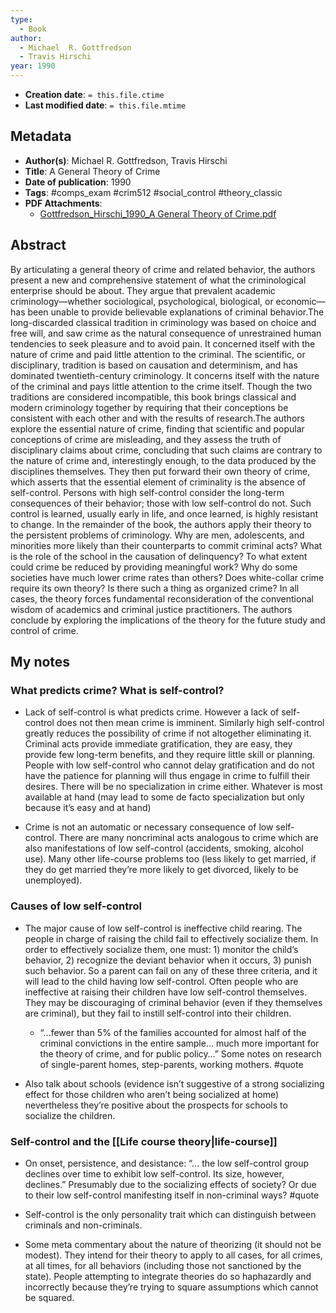 ```yaml
---
type:
  - Book
author:
  - Michael  R. Gottfredson
  - Travis Hirschi
year: 1990
---
```


* **Creation date**: `= this.file.ctime`
* **Last modified date**: `= this.file.mtime`

## Metadata

* **Author(s)**: Michael  R. Gottfredson, Travis Hirschi
* **Title**: A General Theory of Crime
* **Date of publication**: 1990
* **Tags**: #comps_exam #crim512 #social_control #theory_classic 
* **PDF Attachments**:
  * [Gottfredson_Hirschi_1990_A General Theory of Crime.pdf](zotero://open-pdf/library/items/JLK8ZMC2)

## Abstract

By articulating a general theory of crime and related behavior, the authors present a new and comprehensive statement of what the criminological enterprise should be about. They argue that prevalent academic criminology—whether sociological, psychological, biological, or economic—has been unable to provide believable explanations of criminal behavior.The long-discarded classical tradition in criminology was based on choice and free will, and saw crime as the natural consequence of unrestrained human tendencies to seek pleasure and to avoid pain. It concerned itself with the nature of crime and paid little attention to the criminal. The scientific, or disciplinary, tradition is based on causation and determinism, and has dominated twentieth-century criminology. It concerns itself with the nature of the criminal and pays little attention to the crime itself. Though the two traditions are considered incompatible, this book brings classical and modern criminology together by requiring that their conceptions be consistent with each other and with the results of research.The authors explore the essential nature of crime, finding that scientific and popular conceptions of crime are misleading, and they assess the truth of disciplinary claims about crime, concluding that such claims are contrary to the nature of crime and, interestingly enough, to the data produced by the disciplines themselves. They then put forward their own theory of crime, which asserts that the essential element of criminality is the absence of self-control. Persons with high self-control consider the long-term consequences of their behavior; those with low self-control do not. Such control is learned, usually early in life, and once learned, is highly resistant to change. In the remainder of the book, the authors apply their theory to the persistent problems of criminology. Why are men, adolescents, and minorities more likely than their counterparts to commit criminal acts? What is the role of the school in the causation of delinquency? To what extent could crime be reduced by providing meaningful work? Why do some societies have much lower crime rates than others? Does white-collar crime require its own theory? Is there such a thing as organized crime? In all cases, the theory forces fundamental reconsideration of the conventional wisdom of academics and criminal justice practitioners. The authors conclude by exploring the implications of the theory for the future study and control of crime.

## My notes

### What predicts crime? What is self-control?

* Lack of self-control is what predicts crime. However a lack of self-control does not then mean crime is imminent. Similarly high self-control greatly reduces the possibility of crime if not altogether eliminating it. Criminal acts provide immediate gratification, they are easy, they provide few long-term benefits, and they require little skill or planning. People with low self-control who cannot delay gratification and do not have the patience for planning will thus engage in crime to fulfill their desires. There will be no specialization in crime either. Whatever is most available at hand (may lead to some de facto specialization but only because it’s easy and at hand)
  
* Crime is not an automatic or necessary consequence of low self-control. There are many noncriminal acts analogous to crime which are also manifestations of low self-control (accidents, smoking, alcohol use). Many other life-course problems too (less likely to get married, if they do get married they’re more likely to get divorced, likely to be unemployed).

### Causes of low self-control

* The major cause of low self-control is ineffective child rearing. The people in charge of raising the child fail to effectively socialize them. In order to effectively socialize them, one must: 1) monitor the child’s behavior, 2) recognize the deviant behavior when it occurs, 3) punish such behavior. So a parent can fail on any of these three criteria, and it will lead to the child having low self-control. Often people who are ineffective at raising their children have low self-control themselves. They may be discouraging of criminal behavior (even if they themselves are criminal), but they fail to instill self-control into their children.
  
	* “...fewer than 5% of the families accounted for almost half of the criminal convictions in the entire sample… much more important for the theory of crime, and for public policy…” Some notes on research of single-parent homes, step-parents, working mothers. #quote
	  
* Also talk about schools (evidence isn’t suggestive of a strong socializing effect for those children who aren’t being socialized at home) nevertheless they’re positive about the prospects for schools to socialize the children.

### Self-control and the [[Life course theory|life-course]]

* On onset, persistence, and desistance: “... the low self-control group declines over time to exhibit low self-control. Its size, however, declines.” Presumably due to the socializing effects of society? Or due to their low self-control manifesting itself in non-criminal ways? #quote 
  
* Self-control is the only personality trait which can distinguish between criminals and non-criminals.
  
* Some meta commentary about the nature of theorizing (it should not be modest). They intend for their theory to apply to all cases, for all crimes, at all times, for all behaviors (including those not sanctioned by the state). People attempting to integrate theories do so haphazardly and incorrectly because they’re trying to square assumptions which cannot be squared.